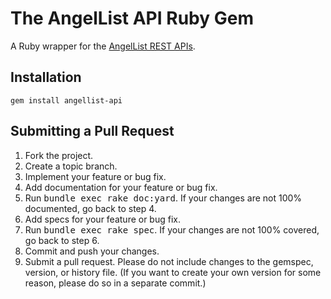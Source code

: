 # The AngelList API Ruby Gem

A Ruby wrapper for the [AngelList REST APIs][].

## <a name="installation">Installation</a>

    gem install angellist-api

## <a name="pulls">Submitting a Pull Request</a>

1. Fork the project.
2. Create a topic branch.
3. Implement your feature or bug fix.
4. Add documentation for your feature or bug fix.
5. Run <tt>bundle exec rake doc:yard</tt>. If your changes are not 100% documented, go back to step 4.
6. Add specs for your feature or bug fix.
7. Run <tt>bundle exec rake spec</tt>. If your changes are not 100% covered, go back to step 6.
8. Commit and push your changes.
9. Submit a pull request. Please do not include changes to the gemspec, version, or history file. (If you want to create your own version for some reason, please do so in a separate commit.)

[AngelList REST APIs]: http://angel.co/api

